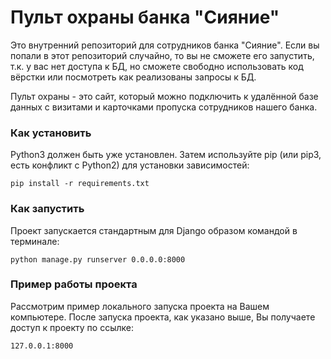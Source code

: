 # Пульт охраны банка "Сияние"
Это внутренний репозиторий для сотрудников банка "Сияние". Если вы попали в этот репозиторий случайно, то вы не сможете его запустить, т.к. у вас нет доступа к БД, 
но сможете свободно использовать код вёрстки или посмотреть как реализованы запросы к БД.

Пульт охраны - это сайт, который можно подключить к удалённой базе данных с визитами и карточками пропуска сотрудников нашего банка.

### Как установить

Python3 должен быть уже установлен. Затем используйте pip (или pip3, есть конфликт с Python2) для установки зависимостей:
```
pip install -r requirements.txt
```
### Как запустить

Проект запускается стандартным для Django образом командой в терминале:
```
python manage.py runserver 0.0.0.0:8000
```
### Пример работы проекта
Рассмотрим пример локального запуска проекта на Вашем компьютере.
После запуска проекта, как указано выше, Вы получаете доступ к проекту по ссылке:
```
127.0.0.1:8000
```
